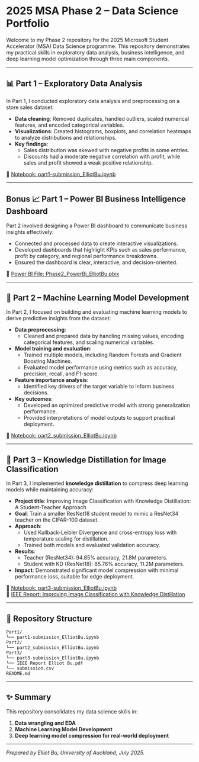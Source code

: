 # 2025 MSA Phase 2 – Data Science Portfolio

Welcome to my Phase 2 repository for the 2025 Microsoft Student Accelerator (MSA) Data Science programme. This repository demonstrates my practical skills in exploratory data analysis, business intelligence, and deep learning model optimization through three main components.

---

## 📊 Part 1 – Exploratory Data Analysis

In Part 1, I conducted exploratory data analysis and preprocessing on a store sales dataset:

- **Data cleaning**: Removed duplicates, handled outliers, scaled numerical features, and encoded categorical variables.
- **Visualizations**: Created histograms, boxplots, and correlation heatmaps to analyze distributions and relationships.
- **Key findings**:
  - Sales distribution was skewed with negative profits in some entries.
  - Discounts had a moderate negative correlation with profit, while sales and profit showed a weak positive relationship.

🔗 [Notebook: part1-submission_ElliotBu.ipynb](./part1-submission_ElliotBu.ipynb)

---

## Bonus 📈 Part 1 – Power BI Business Intelligence Dashboard

Part 2 involved designing a Power BI dashboard to communicate business insights effectively:

- Connected and processed data to create interactive visualizations.
- Developed dashboards that highlight KPIs such as sales performance, profit by category, and regional performance breakdowns.
- Ensured the dashboard is clear, interactive, and decision-oriented.

🔗 [Power BI File: Phase2_PowerBi_ElliotBu.pbix](./Phase2_PowerBi_ElliotBu.pbix)

---

## 🤖 Part 2 – Machine Learning Model Development

In Part 2, I focused on building and evaluating machine learning models to derive predictive insights from the dataset:

- **Data preprocessing**:
  - Cleaned and prepared data by handling missing values, encoding categorical features, and scaling numerical variables.
- **Model training and evaluation**:
  - Trained multiple models, including Random Forests and Gradient Boosting Machines.
  - Evaluated model performance using metrics such as accuracy, precision, recall, and F1-score.
- **Feature importance analysis**:
  - Identified key drivers of the target variable to inform business decisions.
- **Key outcomes**:
  - Developed an optimized predictive model with strong generalization performance.
  - Provided interpretations of model outputs to support practical deployment.

🔗 [Notebook: part2_submission_ElliotBu.ipynb](./part2_submission_ElliotBu.ipynb)

---

## 🤖 Part 3 – Knowledge Distillation for Image Classification

In Part 3, I implemented **knowledge distillation** to compress deep learning models while maintaining accuracy:

- **Project title**: Improving Image Classification with Knowledge Distillation: A Student-Teacher Approach
- **Goal**: Train a smaller ResNet18 student model to mimic a ResNet34 teacher on the CIFAR-100 dataset.
- **Approach**:
  - Used Kullback-Leibler Divergence and cross-entropy loss with temperature scaling for distillation.
  - Trained both models and evaluated validation accuracy.
- **Results**:
  - Teacher (ResNet34): 94.85% accuracy, 21.8M parameters.
  - Student with KD (ResNet18): 85.76% accuracy, 11.2M parameters.
- **Impact**: Demonstrated significant model compression with minimal performance loss, suitable for edge deployment.

🔗 [Notebook: part3-submission_ElliotBu.ipynb](./part3-submission_ElliotBu.ipynb)  
📄 [IEEE Report: Improving Image Classification with Knowledge Distillation](./IEEE%20Report%20Elliot%20Bu.pdf)

---

## 📁 Repository Structure

```
Part1/
└── part1-submission_ElliotBu.ipynb
Part2/
└── part2_submission_ElliotBu.ipynb
Part3/
└── part3-submission_ElliotBu.ipynb
└── IEEE Report Elliot Bu.pdf
└── submission.csv
README.md
```

---

## ✨ Summary

This repository consolidates my data science skills in:

1. **Data wrangling and EDA**
2. **Machine Learning Model Development**
3. **Deep learning model compression for real-world deployment**
   
---

*Prepared by Elliot Bu, University of Auckland, July 2025.*
